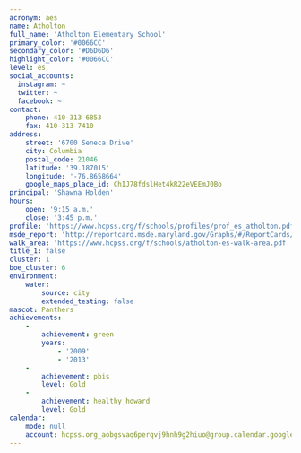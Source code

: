```yaml
---
acronym: aes
name: Atholton
full_name: 'Atholton Elementary School'
primary_color: '#0066CC'
secondary_color: '#D6D6D6'
highlight_color: '#0066CC'
level: es
social_accounts:
  instagram: ~
  twitter: ~
  facebook: ~
contact:
    phone: 410-313-6853
    fax: 410-313-7410
address:
    street: '6700 Seneca Drive'
    city: Columbia
    postal_code: 21046
    latitude: '39.187015'
    longitude: '-76.8658664'
    google_maps_place_id: ChIJ78fdslHet4kR22eVEEmJ0Bo
principal: 'Shawna Holden'
hours:
    open: '9:15 a.m.'
    close: '3:45 p.m.'
profile: 'https://www.hcpss.org/f/schools/profiles/prof_es_atholton.pdf'
msde_report: 'http://reportcard.msde.maryland.gov/Graphs/#/ReportCards/ReportCardSchool/1//1/13/0603/'
walk_area: 'https://www.hcpss.org/f/schools/atholton-es-walk-area.pdf'
title_1: false
cluster: 1
boe_cluster: 6
environment:
    water:
        source: city
        extended_testing: false
mascot: Panthers
achievements:
    -
        achievement: green
        years:
            - '2009'
            - '2013'
    -
        achievement: pbis
        level: Gold
    -
        achievement: healthy_howard
        level: Gold
calendar:
    mode: null
    account: hcpss.org_aobgsvaq6perqvj9hnh9g2hiuo@group.calendar.google.com
---
```

